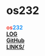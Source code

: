 # os232
<span style="color:hsl(4,90%,58%);"><span><b>os</b></span></span><span style="color:hsl(207,90%,54%);"><span><b>232</b></span></span><br>
[**LOG**](TXT/mylog.txt)<br>
[**GitHub**](https://github.com/jteo0/os232/)<br>
[**LINKS/**](https://jteo0.github.io/os232/LINKS/)
